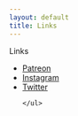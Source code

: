 ```yaml
---
layout: default
title: Links
---
```


<div class="glitch" data-text="Links">Links</div>


<div class="simple-list">
    <ul> 
        <li><a href="https://www.patreon.com/chippedgraves" target="_blank">Patreon</a></li>
        <li><a href="https://www.instagram.com/chippedgraves/" target="_blank">Instagram</a></li>
        <li><a href="https://twitter.com/chiptune_lagoon(https://twitter.com/chippedgraves)" target="_blank">Twitter</a></li>
        
    </ul>
</div>
